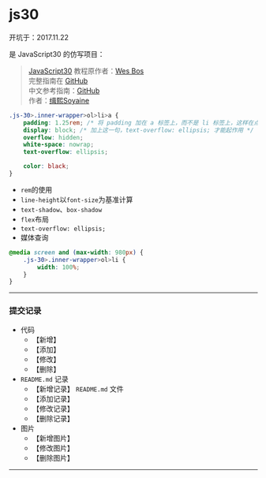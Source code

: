 # js30

开坑于：2017.11.22

是 JavaScript30 的仿写项目：
> [JavaScript30](https://javascript30.com) 教程原作者：[Wes Bos](https://github.com/wesbos)    
> 完整指南在 [GitHub](https://github.com/soyaine/JavaScript30)  
> 中文参考指南：[GitHub](https://github.com/soyaine/JavaScript30)  
> 作者：[缉熙Soyaine](https://github.com/soyaine)


```css
.js-30>.inner-wrapper>ol>li>a {
    padding: 1.25rem; /* 将 padding 加在 a 标签上，而不是 li 标签上，这样在点击空白处的时候就等同于点击链接文字，也能达到打开链接的效果；同时，用 a 撑开 li，等同于将 padding 直接加在 li 上。 */
    display: block; /* 加上这一句，text-overflow: ellipsis; 才能起作用 */
    overflow: hidden;
    white-space: nowrap;
    text-overflow: ellipsis;

    color: black;
}
```

- `rem`的使用
- `line-height`以`font-size`为基准计算
- `text-shadow`、`box-shadow`
- `flex`布局
- `text-overflow: ellipsis;`
- 媒体查询
```css
@media screen and (max-width: 980px) {
    .js-30>.inner-wrapper>ol>li {
        width: 100%;
    }
}
```

---

### 提交记录
- 代码
    - 【新增】
    - 【添加】
    - 【修改】
    - 【删除】
- `README.md` 记录 
    - 【新增记录】 `README.md` 文件
    - 【添加记录】
    - 【修改记录】
    - 【删除记录】
- 图片
    - 【新增图片】
    - 【修改图片】
    - 【删除图片】
---